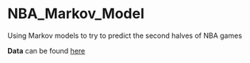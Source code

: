 # NBA_Markov_Model
Using Markov models to try to predict the second halves of NBA games


**Data** 
 can be found [here](https://www.kaggle.com/schmadam97/nba-playbyplay-data-201820199)

